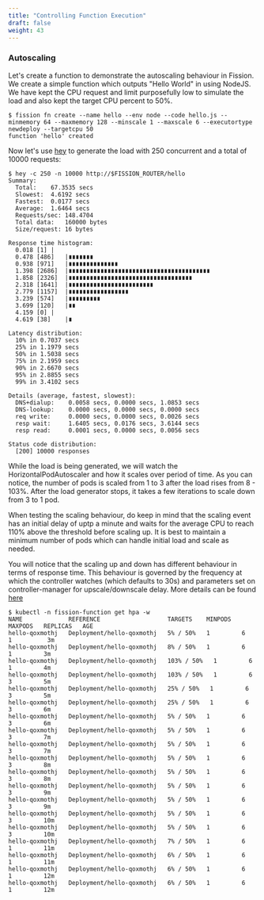 ```yaml
---
title: "Controlling Function Execution"
draft: false
weight: 43
---
```


### Autoscaling

Let's create a function to demonstrate the autoscaling behaviour in Fission. We create a simple function which outputs "Hello World" in using NodeJS. We have kept the CPU request and limit purposefully low to simulate the load and also kept the target CPU percent to 50%. 

```
$ fission fn create --name hello --env node --code hello.js --minmemory 64 --maxmemory 128 --minscale 1 --maxscale 6 --executortype newdeploy --targetcpu 50
function 'hello' created
```

Now let's use [hey](https://github.com/rakyll/hey) to generate the load with 250 concurrent and a total of 10000 requests:

```
$ hey -c 250 -n 10000 http://$FISSION_ROUTER/hello
Summary:
  Total:	67.3535 secs
  Slowest:	4.6192 secs
  Fastest:	0.0177 secs
  Average:	1.6464 secs
  Requests/sec:	148.4704
  Total data:	160000 bytes
  Size/request:	16 bytes

Response time histogram:
  0.018 [1]	|
  0.478 [486]	|∎∎∎∎∎∎∎
  0.938 [971]	|∎∎∎∎∎∎∎∎∎∎∎∎∎∎
  1.398 [2686]	|∎∎∎∎∎∎∎∎∎∎∎∎∎∎∎∎∎∎∎∎∎∎∎∎∎∎∎∎∎∎∎∎∎∎∎∎∎∎∎∎
  1.858 [2326]	|∎∎∎∎∎∎∎∎∎∎∎∎∎∎∎∎∎∎∎∎∎∎∎∎∎∎∎∎∎∎∎∎∎∎∎
  2.318 [1641]	|∎∎∎∎∎∎∎∎∎∎∎∎∎∎∎∎∎∎∎∎∎∎∎∎
  2.779 [1157]	|∎∎∎∎∎∎∎∎∎∎∎∎∎∎∎∎∎
  3.239 [574]	|∎∎∎∎∎∎∎∎∎
  3.699 [120]	|∎∎
  4.159 [0]	|
  4.619 [38]	|∎

Latency distribution:
  10% in 0.7037 secs
  25% in 1.1979 secs
  50% in 1.5038 secs
  75% in 2.1959 secs
  90% in 2.6670 secs
  95% in 2.8855 secs
  99% in 3.4102 secs

Details (average, fastest, slowest):
  DNS+dialup:	 0.0058 secs, 0.0000 secs, 1.0853 secs
  DNS-lookup:	 0.0000 secs, 0.0000 secs, 0.0000 secs
  req write:	 0.0000 secs, 0.0000 secs, 0.0026 secs
  resp wait:	 1.6405 secs, 0.0176 secs, 3.6144 secs
  resp read:	 0.0001 secs, 0.0000 secs, 0.0056 secs

Status code distribution:
  [200]	10000 responses

```
While the load is being generated, we will watch the HorizontalPodAutoscaler and how it scales over period of time. As you can notice, the number of pods is scaled from 1 to 3 after the load rises from 8 - 103%. After the load generator stops, it takes a few iterations to scale down from 3 to 1 pod.

When testing the scaling behaviour, do keep in mind that the scaling event has an initial delay of uptp a minute and waits for the average CPU to reach 110% above the threshold before scaling up. It is best to maintain a minimum number of pods which can handle initial load and scale as needed.

You will notice that the scaling up and down has different behaviour in terms of response time. This behaviour is governed by the frequency at which the controller watches (which defaults to 30s) and parameters set on controller-manager for upscale/downscale delay. More details can be found [here](https://kubernetes.io/docs/tasks/run-application/horizontal-pod-autoscale/#support-for-cooldowndelay)

```
$ kubectl -n fission-function get hpa -w
NAME             REFERENCE                   TARGETS    MINPODS   MAXPODS   REPLICAS   AGE
hello-qoxmothj   Deployment/hello-qoxmothj   5% / 50%   1         6         1          3m
hello-qoxmothj   Deployment/hello-qoxmothj   8% / 50%   1         6         1         3m
hello-qoxmothj   Deployment/hello-qoxmothj   103% / 50%   1         6         1         4m
hello-qoxmothj   Deployment/hello-qoxmothj   103% / 50%   1         6         3         5m
hello-qoxmothj   Deployment/hello-qoxmothj   25% / 50%   1         6         3         5m
hello-qoxmothj   Deployment/hello-qoxmothj   25% / 50%   1         6         3         6m
hello-qoxmothj   Deployment/hello-qoxmothj   5% / 50%   1         6         3         6m
hello-qoxmothj   Deployment/hello-qoxmothj   5% / 50%   1         6         3         7m
hello-qoxmothj   Deployment/hello-qoxmothj   5% / 50%   1         6         3         7m
hello-qoxmothj   Deployment/hello-qoxmothj   5% / 50%   1         6         3         8m
hello-qoxmothj   Deployment/hello-qoxmothj   5% / 50%   1         6         3         8m
hello-qoxmothj   Deployment/hello-qoxmothj   5% / 50%   1         6         3         9m
hello-qoxmothj   Deployment/hello-qoxmothj   5% / 50%   1         6         3         9m
hello-qoxmothj   Deployment/hello-qoxmothj   5% / 50%   1         6         3         10m
hello-qoxmothj   Deployment/hello-qoxmothj   5% / 50%   1         6         3         10m
hello-qoxmothj   Deployment/hello-qoxmothj   7% / 50%   1         6         1         11m
hello-qoxmothj   Deployment/hello-qoxmothj   6% / 50%   1         6         1         11m
hello-qoxmothj   Deployment/hello-qoxmothj   6% / 50%   1         6         1         12m
hello-qoxmothj   Deployment/hello-qoxmothj   6% / 50%   1         6         1         12m
```